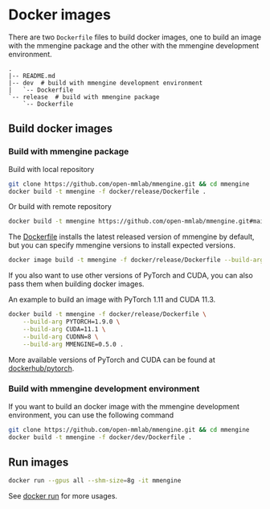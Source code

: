 # Docker images

There are two `Dockerfile` files to build docker images, one to build an image with the mmengine package and the other with the mmengine development environment.

```text
.
|-- README.md
|-- dev  # build with mmengine development environment
|   `-- Dockerfile
`-- release  # build with mmengine package
    `-- Dockerfile
```

## Build docker images

### Build with mmengine package

Build with local repository

```bash
git clone https://github.com/open-mmlab/mmengine.git && cd mmengine
docker build -t mmengine -f docker/release/Dockerfile .
```

Or build with remote repository

```bash
docker build -t mmengine https://github.com/open-mmlab/mmengine.git#main:docker/release
```

The [Dockerfile](release/Dockerfile) installs the latest released version of mmengine by default, but you can specify mmengine versions to install expected versions.

```bash
docker image build -t mmengine -f docker/release/Dockerfile --build-arg MMENGINE=0.5.0 .
```

If you also want to use other versions of PyTorch and CUDA, you can also pass them when building docker images.

An example to build an image with PyTorch 1.11 and CUDA 11.3.

```bash
docker build -t mmengine -f docker/release/Dockerfile \
    --build-arg PYTORCH=1.9.0 \
    --build-arg CUDA=11.1 \
    --build-arg CUDNN=8 \
    --build-arg MMENGINE=0.5.0 .
```

More available versions of PyTorch and CUDA can be found at [dockerhub/pytorch](https://hub.docker.com/r/pytorch/pytorch/tags).

### Build with mmengine development environment

If you want to build an docker image with the mmengine development environment, you can use the following command

```bash
git clone https://github.com/open-mmlab/mmengine.git && cd mmengine
docker build -t mmengine -f docker/dev/Dockerfile .
```

## Run images

```bash
docker run --gpus all --shm-size=8g -it mmengine
```

See [docker run](https://docs.docker.com/engine/reference/commandline/run/) for more usages.
